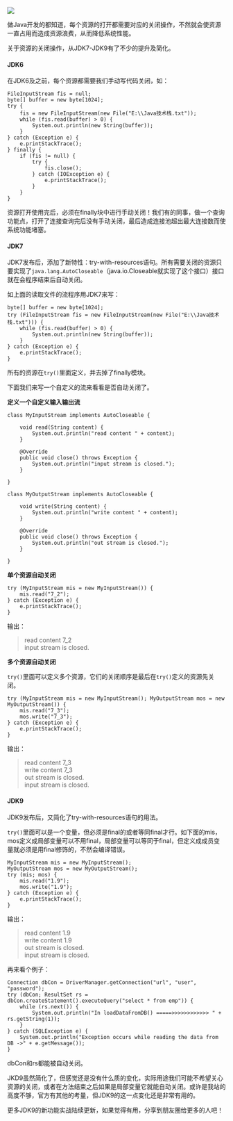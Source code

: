 
![](http://img.javastack.cn/18-2-27/87594869.jpg)

做Java开发的都知道，每个资源的打开都需要对应的关闭操作，不然就会使资源一直占用而造成资源浪费，从而降低系统性能。

关于资源的关闭操作，从JDK7-JDK9有了不少的提升及简化。

#### JDK6

在JDK6及之前，每个资源都需要我们手动写代码关闭，如：

```
FileInputStream fis = null;
byte[] buffer = new byte[1024];
try {
	fis = new FileInputStream(new File("E:\\Java技术栈.txt"));
	while (fis.read(buffer) > 0) {
		System.out.println(new String(buffer));
	}
} catch (Exception e) {
	e.printStackTrace();
} finally {
	if (fis != null) {
		try {
			fis.close();
		} catch (IOException e) {
			e.printStackTrace();
		}
	}
}
```

资源打开使用完后，必须在finally块中进行手动关闭！我们有的同事，做一个查询功能点，打开了连接查询完后没有手动关闭，最后造成连接池超出最大连接数而使系统功能堵塞。

#### JDK7

JDK7发布后，添加了新特性：try-with-resources语句。所有需要关闭的资源只要实现了`java.lang.AutoCloseable`（java.io.Closeable就实现了这个接口）接口就在会程序结束后自动关闭。

如上面的读取文件的流程序用JDK7来写：

```
byte[] buffer = new byte[1024];
try (FileInputStream fis = new FileInputStream(new File("E:\\Java技术栈.txt"))) {
	while (fis.read(buffer) > 0) {
		System.out.println(new String(buffer));
	}
} catch (Exception e) {
	e.printStackTrace();
}
```

所有的资源在`try()`里面定义，并去掉了finally模块。

下面我们来写一个自定义的流来看看是否自动关闭了。

**定义一个自定义输入输出流**

```
class MyInputStream implements AutoCloseable {

	void read(String content) {
		System.out.println("read content " + content);
	}

	@Override
	public void close() throws Exception {
		System.out.println("input stream is closed.");
	}

}

class MyOutputStream implements AutoCloseable {

	void write(String content) {
		System.out.println("write content " + content);
	}

	@Override
	public void close() throws Exception {
		System.out.println("out stream is closed.");
	}

}
```

**单个资源自动关闭**

```
try (MyInputStream mis = new MyInputStream()) {
	mis.read("7_2");
} catch (Exception e) {
	e.printStackTrace();
}
```

输出：

> read content 7_2\
> input stream is closed.

**多个资源自动关闭**

`try()`里面可以定义多个资源，它们的关闭顺序是最后在`try()`定义的资源先关闭。

```
try (MyInputStream mis = new MyInputStream(); MyOutputStream mos = new MyOutputStream()) {
	mis.read("7_3");
	mos.write("7_3");
} catch (Exception e) {
	e.printStackTrace();
}
```

输出：

> read content 7_3\
> write content 7_3\
> out stream is closed.\
> input stream is closed.

#### JDK9

JDK9发布后，又简化了try-with-resources语句的用法。

`try()`里面可以是一个变量，但必须是final的或者等同final才行。如下面的mis，mos定义成局部变量可以不用final，局部变量可以等同于final，但定义成成员变量就必须是用final修饰的，不然会编译错误。

```
MyInputStream mis = new MyInputStream();
MyOutputStream mos = new MyOutputStream();
try (mis; mos) {
	mis.read("1.9");
	mos.write("1.9");
} catch (Exception e) {
	e.printStackTrace();
}
```

输出：

> read content 1.9\
> write content 1.9\
> out stream is closed.\
> input stream is closed.

再来看个例子：

```
Connection dbCon = DriverManager.getConnection("url", "user", "password");
try (dbCon; ResultSet rs = dbCon.createStatement().executeQuery("select * from emp")) {
    while (rs.next()) {
        System.out.println("In loadDataFromDB() =====>>>>>>>>>>>> " + rs.getString(1));
    }
} catch (SQLException e) {
    System.out.println("Exception occurs while reading the data from DB ->" + e.getMessage());
}
```

dbCon和rs都能被自动关闭。

JKD9虽然简化了，但感觉还是没有什么质的变化，实际用途我们可能不希望关心资源的关闭，或者在方法结束之后如果是局部变量它就能自动关闭。或许是我站的高度不够，官方有其他的考量，但JDK9的这一点变化还是非常有用的。

更多JDK9的新功能实战陆续更新，如果觉得有用，分享到朋友圈给更多的人吧！

